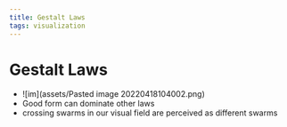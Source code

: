 ```yaml
---
title: Gestalt Laws
tags: visualization
---
```


# Gestalt Laws
- ![im](assets/Pasted image 20220418104002.png)
- Good form can dominate other laws
- crossing swarms in our visual field are perceived as different swarms
















